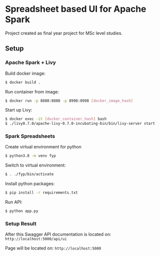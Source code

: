 Spreadsheet based UI for Apache Spark
=====================================

Project created as final year project for MSc level studies.

## Setup

### Apache Spark + Livy

Build docker image:
```bash
$ docker build .
```

Run container from image:
```bash
$ docker run -p 8888:8888 -p 8998:8998 [docker_image_hash]
```

Start up Livy:
```bash
$ docker exec -it [docker_container_hash] bash
$ ./livy0.7.0/apache-livy-0.7.0-incubating-bin/bin/livy-server start
```

### Spark Spreadsheets

Create virtual environment for python
```bash
$ python3.8 -m venv fyp
```

Switch to virtual environment:
```bash
$ . ./fyp/bin/activate
```

Install python packages:
```bash
$ pip install -r requirements.txt
```

Run API:
```bash
$ python app.py
```

### Setup Result

After this Swagger API documentation is located on: `http://localhost:5000/api/ui`

Page will be located on: `http://localhost:5000`